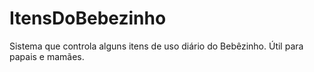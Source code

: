 # ItensDoBebezinho
Sistema que controla alguns itens de uso diário do Bebêzinho. Útil para papais e mamães. 

